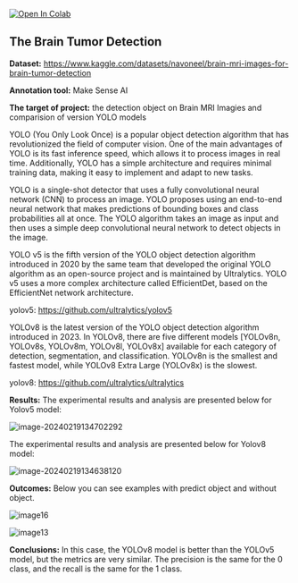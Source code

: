 [![Open In Colab](https://colab.research.google.com/assets/colab-badge.svg)](https://colab.research.google.com/github/AnaSliwinska/The-Brain-Tumor-Detection/)

## **The Brain Tumor Detection**

**Dataset:** https://www.kaggle.com/datasets/navoneel/brain-mri-images-for-brain-tumor-detection

**Annotation tool:** Make Sense AI

**The target of project:** the detection object on Brain MRI Imagies and comparision of version  YOLO models

YOLO (You Only Look Once) is a popular object detection algorithm that has revolutionized the field of computer vision. One of the main advantages of YOLO is its fast inference speed, which allows it to process images in real time. Additionally, YOLO has a simple architecture and requires minimal training data, making it easy to implement and adapt to new tasks.

YOLO is a single-shot detector that uses a fully convolutional neural network (CNN) to process an image. YOLO proposes using an end-to-end neural network that makes predictions of bounding boxes and class probabilities all at once. The YOLO algorithm takes an image as input and then uses a simple deep convolutional neural network to detect objects in the image.

YOLO v5 is the fifth version of the YOLO object detection algorithm introduced in 2020 by the same team that developed the original YOLO algorithm as an open-source project and is maintained by Ultralytics. YOLO v5 uses a more complex architecture called EfficientDet, based on the EfficientNet network architecture. 

yolov5: https://github.com/ultralytics/yolov5

YOLOv8 is the latest version of the YOLO  object detection algorithm introduced in 2023. In YOLOv8, there are five different models [YOLOv8n, YOLOv8s, YOLOv8m, YOLOv8l, YOLOv8x] available for each category of detection, segmentation, and classification. YOLOv8n is the smallest and fastest model, while YOLOv8 Extra Large (YOLOv8x) is the slowest.

yolov8: https://github.com/ultralytics/ultralytics



**Results:** The experimental results and analysis are presented below for Yolov5  model:

![image-20240219134702292](/home/ania/Ania/DS/001_new_project/github/09_BRAIN_TUMOR_DETECTION/img/image-20240219134702292.png)

The experimental results and analysis are presented below for Yolov8  model:

![image-20240219134638120](/home/ania/Ania/DS/001_new_project/github/09_BRAIN_TUMOR_DETECTION/img/image-20240219134638120.png)

**Outcomes:** Below you can see examples with predict object and without object.

![image16](/home/ania/Ania/DS/001_new_project/github/09_BRAIN_TUMOR_DETECTION/img/image16.jpg)



![image13](/home/ania/Ania/DS/001_new_project/github/09_BRAIN_TUMOR_DETECTION/img/image13.jpg)



**Conclusions:** In this case, the YOLOv8 model is better than the YOLOv5 model, but the metrics are very similar. The precision is the same for the 0 class, and the recall is the same for the 1 class.
